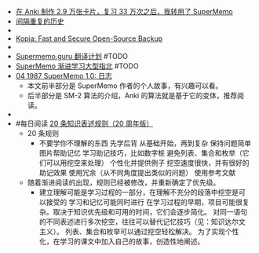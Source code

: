 - [在 Anki 制作 2.9 万张卡片，复习 33 万次之后，我转用了 SuperMemo](https://www.bilibili.com/read/cv11512889)
- [间隔重复的历史](https://www.kancloud.cn/ankigaokao/supermemo-guru-cn/1895505)
-
- [Kopia: Fast and Secure Open-Source Backup](https://kopia.io/)
-
- [Supermemo.guru 翻译计划](https://www.kancloud.cn/ankigaokao/supermemo-guru-cn/1159550) #TODO
- [SuperMemo 渐进学习大型指北](https://www.kancloud.cn/ankigaokao/incremental_learning/2451105) #TODO
- [04 1987 SuperMemo 1.0: 日志](https://zhuanlan.zhihu.com/p/97887756)
	- 本文前半部分是 SuperMemo 作者的个人故事，有兴趣可以看。
	- 后半部分是 SM-2 算法的介绍，Anki 的算法就是基于它的变体，推荐阅读。
-
- #每日阅读 [20 条知识表述规则（20 周年版）](https://zhuanlan.zhihu.com/p/269997143)
	- 20 条规则
		- 不要学你不理解的东西
		  先学后背
		  从基础开始，再到复杂
		  保持问题简单
		  图片帮助记忆
		  学习助记技巧，比如数字桩
		  避免列表、集合和枚举（它们可以用挖空来处理）
		  个性化并提供例子
		  挖空速度很快，并有很好的助记效果
		  使用冗余（从不同角度提出类似的问题）
		  使用参考文献
	- 随着渐进阅读的出现，规则已经被修改，并重新确定了优先级。
		- 建立理解可能是学习过程的一部分，在理解不充分的段落中挖空是可以接受的
		  学习和记忆可能同时进行
		  在学习过程的早期，项目可能很复杂。取决于知识优先级和可用的时间，它们会逐步简化。
		  对同一语句的不同表述进行多次挖空，往往可以替代记忆技巧（见：知识达尔文主义）。
		  列表、集合和枚举可以通过挖空轻松解决。
		  为了实现个性化，在学习的课文中加入自己的故事，创造性地阐述。